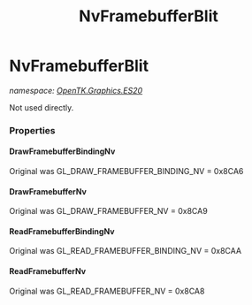 ﻿---
title: NvFramebufferBlit
---

# NvFramebufferBlit
_namespace: [OpenTK.Graphics.ES20](N-OpenTK.Graphics.ES20.html)_

Not used directly.



### Properties

#### DrawFramebufferBindingNv
Original was GL_DRAW_FRAMEBUFFER_BINDING_NV = 0x8CA6
#### DrawFramebufferNv
Original was GL_DRAW_FRAMEBUFFER_NV = 0x8CA9
#### ReadFramebufferBindingNv
Original was GL_READ_FRAMEBUFFER_BINDING_NV = 0x8CAA
#### ReadFramebufferNv
Original was GL_READ_FRAMEBUFFER_NV = 0x8CA8

